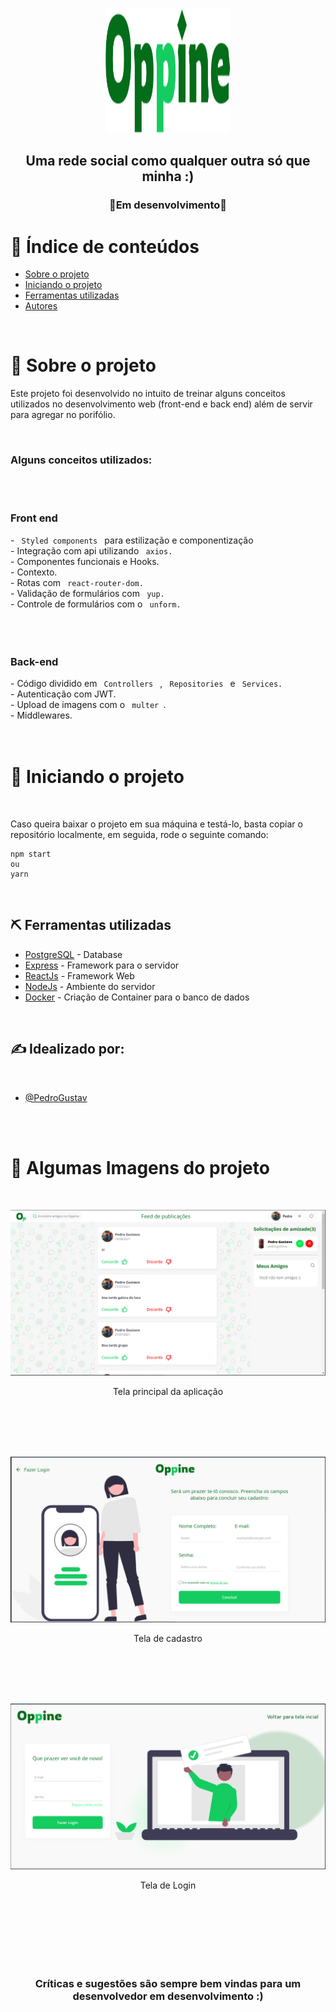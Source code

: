 <p align="center">
  <a href="" rel="noopener">
 <img width=200px height=200px src="./frontend/src/assets/Logo.svg" alt="Project logo"></a>
</p>

<h2 align="center">Uma rede social como qualquer outra só que minha :) </h2>
<h3 align="center">🚧Em desenvolvimento🚧</h3>

</div>





# 📝 Índice de conteúdos

- [Sobre o projeto](#about)
- [Iniciando o projeto ](#getting_started)
- [Ferramentas utilizadas](#built_using)
- [Autores](#authors)


</br>

# 🧐 Sobre o projeto <a name = "about"></a>



<p>Este projeto foi desenvolvido no intuito de treinar alguns conceitos utilizados no desenvolvimento web (front-end e back end) além de servir para agregar no porifólio.</p>

</br>

<h3>Alguns conceitos utilizados:</h3>


</br>
</br>

<h3>Front end</h3>
- <code> Styled components </code> para estilização e componentização </br>
- Integração com api utilizando <code> axios. </code> </br>
- Componentes funcionais e Hooks.</br>
- Contexto.</br>
- Rotas com <code> react-router-dom. </code> </br>
- Validação de formulários com <code> yup. </code> </br>
- Controle de formulários com o <code> unform. </code></br>

</br>
</br>
</br>

<h3>Back-end</h3>
- Código dividido em <code> Controllers </code> , <code> Repositories </code> e  <code> Services. </code></br>
- Autenticação com JWT.</br>
- Upload de imagens com o <code> multer </code>.</br>
- Middlewares.</br>
</br>
</br>

# 🏁 Iniciando o projeto <a name = "getting_started"></a>

</br>

Caso queira baixar o projeto em sua máquina e testá-lo, basta copiar o repositório localmente, em seguida, rode o seguinte comando:

    npm start
    ou
    yarn

</br>

## ⛏️  Ferramentas utilizadas <a name = "built_using"></a>

- [PostgreSQL](https://www.postgresql.org) - Database
- [Express](https://expressjs.com/) - Framework para o servidor
- [ReactJs](https://reactjs.org) - Framework Web
- [NodeJs](https://nodejs.org/en/) - Ambiente do servidor
- [Docker](https://www.docker.com) - Criação de Container para o banco de dados

</br>

## ✍️ Idealizado por: <a name = "authors"></a>

</br>

- [@PedroGustav](https://github.com/PedroGustav)



</br>
</br>

# 📸 Algumas Imagens do projeto <a name = "registers"></a>

</br>

<p align="center">
  <img src="./assets_readme/Print_Feed.png">
  <p align="center">Tela principal da aplicação</p>
</p>

</br>

</br>

</br>

</br>

<p align="center">
  <img src="./assets_readme/Print_Cadastro.png">
  <p align="center">Tela de cadastro</p>
</p>

</br>

</br>

</br>

</br>

<p align="center">
  <img src="./assets_readme/Print_Login.png">
  <p align="center">Tela de Login</p>
</p>

</br>

</br>

</br>

</br>

</br>

</br>

### <p align="center">Críticas e sugestões são sempre bem vindas para um desenvolvedor em desenvolvimento :)</p>




